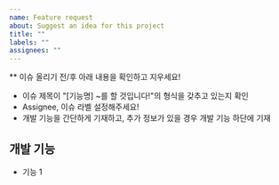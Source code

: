 ```yaml
---
name: Feature request
about: Suggest an idea for this project
title: ""
labels: ""
assignees: ""
---
```


\*\* 이슈 올리기 전/후 아래 내용을 확인하고 지우세요!

- 이슈 제목이 "[기능명] ~를 할 것입니다!"의 형식을 갖추고 있는지 확인
- Assignee, 이슈 라벨 설정해주세요!
- 개발 기능을 간단하게 기재하고, 추가 정보가 있을 경우 개발 기능 하단에 기재

## 개발 기능

- 기능 1
